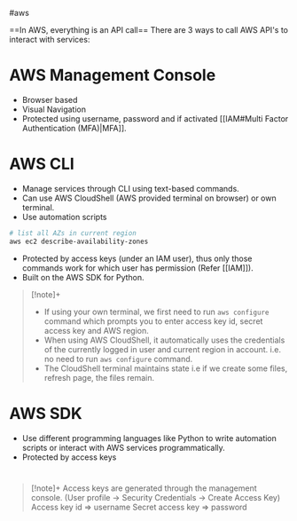 #aws 

==In AWS, everything is an API call==
There are 3 ways to call AWS API's to interact with services:
# AWS Management Console
+ Browser based
+ Visual Navigation
+ Protected using username, password and if activated [[IAM#Multi Factor Authentication (MFA)|MFA]].
# AWS CLI
+ Manage services through CLI using text-based commands.
+ Can use AWS CloudShell (AWS provided terminal on browser) or own terminal.
+ Use automation scripts
```bash
# list all AZs in current region
aws ec2 describe-availability-zones
```
+ Protected by access keys (under an IAM user), thus only those commands work for which user has permission (Refer [[IAM]]).
+ Built on the AWS SDK for Python.
>[!note]+
>+ If using your own terminal, we first need to run `aws configure` command which prompts you to enter access key id, secret access key and AWS region.
>+ When using AWS CloudShell, it automatically uses the credentials of the currently logged in user and current region in account. i.e. no need to run `aws configure` command.
>+ The CloudShell terminal maintains state i.e if we create some files, refresh page, the files remain.
# AWS SDK
+ Use different programming languages like Python to write automation scripts or interact with AWS services programmatically.
+ Protected by access keys
#
>[!note]+
>Access keys are generated through the management console. (User profile -> Security Credentials -> Create Access Key)
>Access key id => username
>Secret access key => password